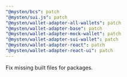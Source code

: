 ```yaml
---
"@mysten/bcs": patch
"@mysten/sui.js": patch
"@mysten/wallet-adapter-all-wallets": patch
"@mysten/wallet-adapter-base": patch
"@mysten/wallet-adapter-mock-wallet": patch
"@mysten/wallet-adapter-sui-wallet": patch
"@mysten/wallet-adapter-react": patch
"@mysten/wallet-adapter-react-ui": patch
---
```


Fix missing built files for packages.
